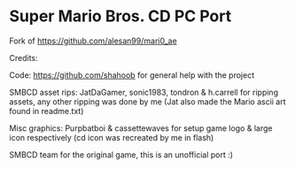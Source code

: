# Super Mario Bros. CD PC Port
Fork of https://github.com/alesan99/mari0_ae


Credits:

Code: https://github.com/shahoob for general help with the project

SMBCD asset rips: JatDaGamer, sonic1983, tondron & h.carrell for ripping assets, any other ripping was done by me (Jat also made the Mario ascii art found in readme.txt)

Misc graphics: Purpbatboi & cassettewaves for setup game logo & large icon respectively (cd icon was recreated by me in flash)

SMBCD team for the original game, this is an unofficial port :)
